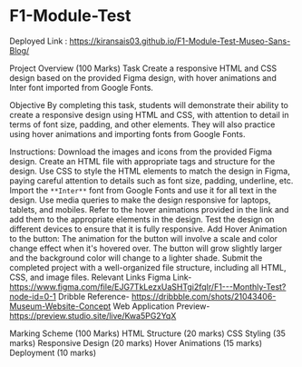 # F1-Module-Test

Deployed Link : https://kiransais03.github.io/F1-Module-Test-Museo-Sans-Blog/

Project Overview (100 Marks)
Task
Create a responsive HTML and CSS design based on the provided Figma design, with hover animations and Inter font imported from Google Fonts.

Objective
By completing this task, students will demonstrate their ability to create a responsive design using HTML and CSS, with attention to detail in terms of font size, padding, and other elements. They will also practice using hover animations and importing fonts from Google Fonts.

Instructions:
Download the images and icons from the provided Figma design.
Create an HTML file with appropriate tags and structure for the design.
Use CSS to style the HTML elements to match the design in Figma, paying careful attention to details such as font size, padding, underline, etc.
Import the `**Inter**` font from Google Fonts and use it for all text in the design.
Use media queries to make the design responsive for laptops, tablets, and mobiles.
Refer to the hover animations provided in the link and add them to the appropriate elements in the design.
Test the design on different devices to ensure that it is fully responsive.
Add Hover Animation to the button: The animation for the button will involve a scale and color change effect when it's hovered over. The button will grow slightly larger and the background color will change to a lighter shade.
Submit the completed project with a well-organized file structure, including all HTML, CSS, and image files.
Relevant Links
Figma Link- https://www.figma.com/file/EJG7TkLezxUaSHTgi2fqIr/F1---Monthly-Test?node-id=0-1
Dribble Reference- https://dribbble.com/shots/21043406-Museum-Website-Concept
Web Application Preview- https://preview.studio.site/live/Kwa5PG2YqX

Marking Scheme (100 Marks)
HTML Structure (20 marks)
CSS Styling (35 marks)
Responsive Design (20 marks)
Hover Animations (15 marks)
Deployment (10 marks)
